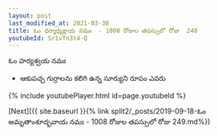 ```yaml
---
layout: post
last_modified_at: 2021-03-30
title: ఓం ధర్మాధ్యక్షాయ నమః  - 1008 రోజుల తపస్సులో రోజు  248
youtubeId: Sr1vTn3t4-Q
---
```

 
 
 ఓం హర్యశ్వయ నమః  
 
 -  ఆకుపచ్చ గుర్రాలను కలిగి ఉన్న సూర్యుని రూపం ఎవరు 
 
  
 
  
 
 
 
 
 
 


{% include youtubePlayer.html id=page.youtubeId %}
 
[Next]({{ site.baseurl }}{% link  split2/_posts/2019-09-18-ఓం అమృతాంశూద్భవాయ నమః  - 1008 రోజుల తపస్సులో రోజు  249.md%})
 
